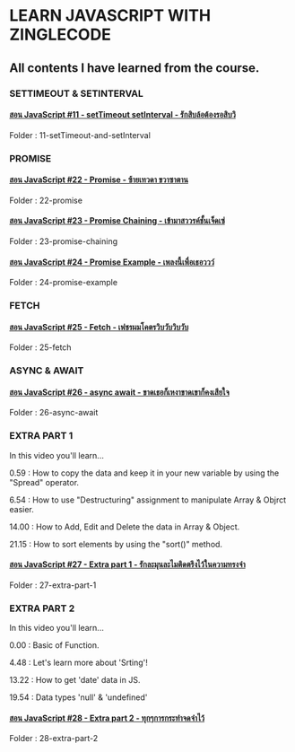 # LEARN JAVASCRIPT WITH ZINGLECODE

## All contents I have learned from the course.

### SETTIMEOUT & SETINTERVAL

#### [สอน JavaScript #11 - setTimeout setInterval - รักสิบล้อต้องรอสิบวิ](https://youtu.be/n0SpVgt3Lho)

Folder : 11-setTimeout-and-setInterval

### PROMISE

#### [สอน JavaScript #22 - Promise - ซ้ายเทวดา ขวาซาตาน](https://youtu.be/36Mpr5Qrt2s)

Folder : 22-promise

#### [สอน JavaScript #23 - Promise Chaining - เข้ามาสววรค์ชั้นเจ็ดเซ่](https://youtu.be/qmE2pNkXuhg)

Folder : 23-promise-chaining

#### [สอน JavaScript #24 - Promise Example - เพลงนี้เพื่อเธอววว์](https://youtu.be/IzJtOELYuF8)

Folder : 24-promise-example

### FETCH

#### [สอน JavaScript #25 - Fetch - เฟชรผมโคตรวิบวับวิบวับ](https://youtu.be/BpI2uIQAkWo)

Folder : 25-fetch

### ASYNC & AWAIT

#### [สอน JavaScript #26 - async await - ขาดเธอก็เหงาขาดเขาก็คงเสียใจ](https://youtu.be/JmSKC4fBfZs)

Folder : 26-async-await

### EXTRA PART 1 

In this video you'll learn...

0.59 : How to copy the data and keep it in your new variable by using the "Spread" operator.

6.54 : How to use "Destructuring" assignment to manipulate Array & Objrct easier.

14.00 : How to Add, Edit and Delete the data in Array & Object.

21.15 : How to sort elements by using the "sort()" method.

#### [สอน JavaScript #27 - Extra part 1 - รักละมุนละไมติดตรึงไว้ในความทรงจำ](https://youtu.be/kr3CpPCY-Tg)

Folder : 27-extra-part-1


### EXTRA PART 2

In this video you'll learn...

0.00 : Basic of Function.

4.48 : Let's learn more about 'Srting'!

13.22 : How to get 'date' data in JS.

19.54 : Data types 'null' & 'undefined'

#### [สอน JavaScript #28 - Extra part 2 - ทุกๆการกระทำจดจำไว้](https://youtu.be/bFWctM1aPpA)

Folder : 28-extra-part-2

